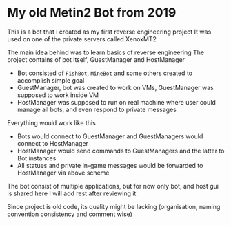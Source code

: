 
# My old Metin2 Bot from 2019
This is a bot that i created as my first reverse engineering project
It was used on one of the private servers called XenoxMT2

The main idea behind was to learn basics of reverse engineering
The project contains of bot itself, GuestManager and HostManager

- Bot consisted of `FishBot`, `MineBot` and some others created to accomplish simple goal
- GuestManager, bot was created to work on VMs, GuestManager was supposed to work inside VM
- HostManager was supposed to run on real machine where user could manage all bots, and even respond to private messages

Everything would work like this
- Bots would connect to GuestManager and GuestManagers would connect to HostManager
- HostManager would send commands to GuestManagers and the latter to Bot instances
- All statues and private in-game messages would be forwarded to HostManager via above scheme

The bot consist of multiple applications, but for now only bot, and host gui  is shared here
I will add rest after reviewing it

Since project is old code, its quality might be lacking (organisation, naming convention consistency and comment wise)
